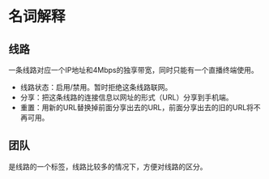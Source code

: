 # 名词解释

## 线路

一条线路对应一个IP地址和4Mbps的独享带宽，同时只能有一个直播终端使用。

- 线路状态：启用/禁用。暂时拒绝这条线路联网。
- 分享：把这条线路的连接信息以网址的形式（URL）分享到手机端。
- 重置：用新的URL替换掉前面分享出去的URL，前面分享出去的旧的URL将不再可用。

## 团队

是线路的一个标签，线路比较多的情况下，方便对线路的区分。